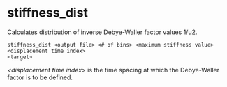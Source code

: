 <h1>stiffness_dist</h1>

Calculates distribution of inverse Debye-Waller factor values 1/u2.

```
stiffness_dist <output file> <# of bins> <maximum stiffness value> <displacement time index>
<target>
```

_\<displacement time index\>_ is the time spacing at which the Debye-Waller factor is to be defined.
